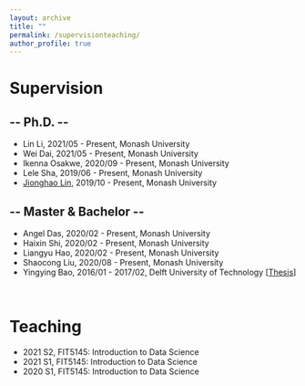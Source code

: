 ```yaml
---
layout: archive
title: ""
permalink: /supervisionteaching/
author_profile: true
---
```


<!-- {% include base_path %}

{% for post in site.teaching reversed %}
  {% include archive-single.html %}
{% endfor %}
 -->

# Supervision

## -- Ph.D. --
- Lin Li, 2021/05 - Present, Monash University
- Wei Dai, 2021/05 - Present, Monash University
- Ikenna Osakwe, 2020/09 - Present, Monash University
- Lele Sha, 2019/06 - Present, Monash University
- [Jionghao Lin](https://sites.google.com/site/jiognhaolin/home?authuser=0), 2019/10 - Present, Monash University


## -- Master & Bachelor --
- Angel Das, 2020/02 - Present, Monash University
- Haixin Shi, 2020/02 - Present, Monash University
- Liangyu Hao, 2020/02 - Present, Monash University
- Shaocong Liu, 2020/08 - Present, Monash University
- Yingying Bao, 2016/01 - 2017/02, Delft University of Technology \[[Thesis](https://repository.tudelft.nl/islandora/object/uuid%3A64ee5526-8c9e-4013-9019-c63a63413ca2)\]

<br/>

# Teaching
- 2021 S2, FIT5145: Introduction to Data Science
- 2021 S1, FIT5145: Introduction to Data Science
- 2020 S1, FIT5145: Introduction to Data Science
